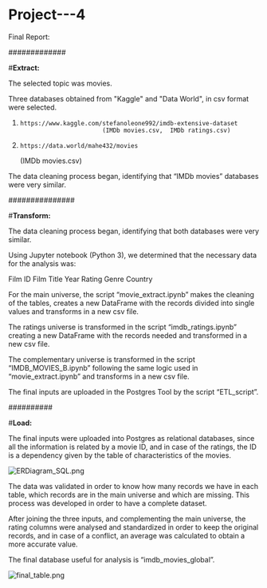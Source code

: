 # Project---4

Final Report:

#############

#**Extract:**

The selected topic was movies.

Three databases obtained from "Kaggle" and "Data World", in csv format were selected.

1.     https://www.kaggle.com/stefanoleone992/imdb-extensive-dataset 
                              (IMDb movies.csv,  IMDb ratings.csv)
2.     https://data.world/mahe432/movies 
      (IMDb movies.csv)

The data cleaning process began, identifying that “IMDb movies” databases were very similar.


###############

#**Transform:**

The data cleaning process began, identifying that both databases were very similar.
	    
Using Jupyter notebook (Python 3), we determined that the necessary data for the analysis was:

Film ID
Film Title
Year
Rating
Genre
Country

For the main universe, the script “movie_extract.ipynb” makes the cleaning of the tables, creates a new DataFrame with the records divided into single values and transforms in a new csv file. 

The ratings universe is transformed in the script “imdb_ratings.ipynb” creating a new DataFrame with the records needed and transformed in a new csv file. 

The complementary universe is transformed in the script “IMDB_MOVIES_B.ipynb” following the same logic used in “movie_extract.ipynb” and transforms in a new csv file. 

The final inputs are uploaded in the Postgres Tool by the script “ETL_script”.


##########

#**Load:**
	
The final inputs were uploaded into Postgres as relational databases, since all the information is related by a movie ID, and in case of the ratings, the ID is a dependency given by the table of characteristics of the movies.

![ERDiagram_SQL.png](ERDiagram_SQL.png)
	
The data was validated in order to know how many records we have in each table, which records are in the main universe and which are missing. This process was developed in order to have a complete dataset.
	
After joining the three inputs, and complementing the main universe, the rating columns were analysed and standardized in order to keep the original records, and in case of a conflict, an average was calculated to obtain a more accurate value. 
	
The final database useful for analysis is “imdb_movies_global”.

![final_table.png](final_table.png)
